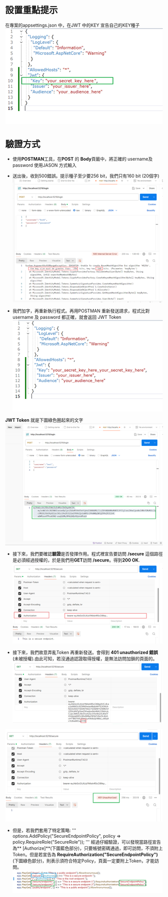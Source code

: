 # 設置重點提示
在專案的appsettings.json 中，在JWT 中的KEY 宣告自己的KEY種子
![1](images/1_appsettings_1.png?width=907&height=550)

# 驗證方式
-  使用**POSTMAN**工具，在**POST** 的 **Body**頁籤中，將正確的 username及password 使用JASON 方式輸入 
-  送出後，收到500錯誤。提示種子至少要256 bit，我們只有160 bit (20個字)
![2](images/2_send_post.png)


- 我們加字，再重新執行程式。再用POSTMAN 重新發送請求，程式比對username 及  password 都正確，就會返回 JWT Token
![3](images/1_appsettings_2.png)

**JWT Token** 就是下圖綠色圈起來的文字
![4](images/3_response_token.png)

- 接下來，我們要確認**驗證**是否發揮作用。程式裡宣告要訪問 **/secure** 這個路徑是必須經過授權的，於是我們用**GET**訪問 **/secure**。得到**200 OK**.   
![5](images/4_get_test_and_ok.png)

- 接下來，我們故意弄亂Token 再重新發送。會得到 **401 unauthorized 錯誤**(未被授權).由此可知，若沒通過認證取得授權，是無法訪問加鎖的頁面的。
![6](images/5_use_wrong_token.png)

![7](images/6_get_401_error.png)

- 但是，若我們套用了特定策略:
'''
options.AddPolicy("SecureEndpointPolicy", policy =>
    policy.RequireRole("SecureRole"));
'''
經過仔細驗證，可以發現當路徑宣告為** [Authorize]**(下圖藍色部分)，只要帳號密碼通過，即可訪問，不須附上Token。但是若宣告為 **RequireAuthorization("SecureEndpointPolicy")**(下圖綠色部分)，則表示須符合特定Policy，頁面一定要附上Token，才能訪問。
![8](images/8_diff_of_auth.png)
